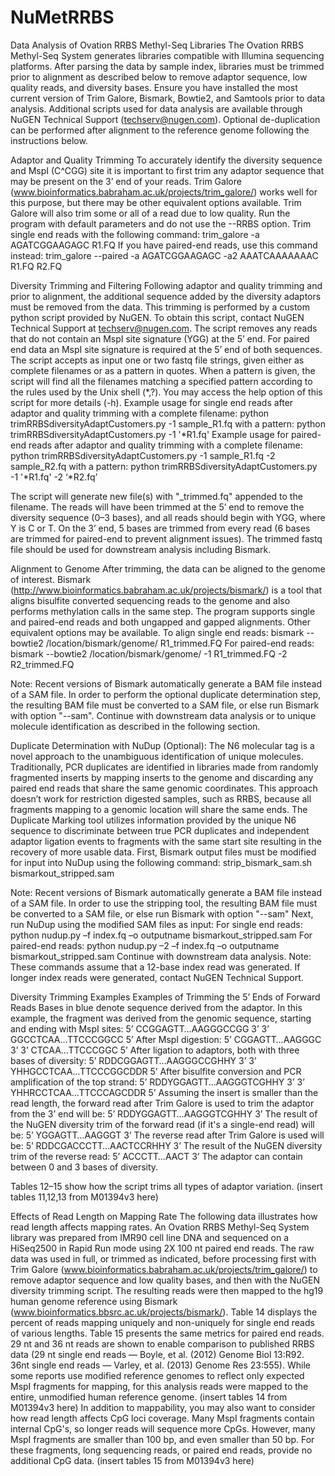 # NuMetRRBS
Data Analysis of Ovation RRBS Methyl-Seq Libraries
The Ovation RRBS Methyl-Seq System generates libraries compatible with Illumina sequencing platforms. After parsing the data by sample index, libraries must be trimmed prior to alignment as described below to remove adaptor sequence, low quality reads, and diversity bases. Ensure you have installed the most current version of Trim Galore, Bismark, Bowtie2, and Samtools prior to data analysis. Additional scripts used for data analysis are available through NuGEN Technical Support (techserv@nugen.com). Optional de-duplication can be performed after alignment to the reference genome following the instructions below.

Adaptor and Quality Trimming
To accurately identify the diversity sequence and MspI (C^CGG) site it is important to first trim any adaptor sequence that may be present on the 3’ end of your reads. Trim Galore (www.bioinformatics.babraham.ac.uk/projects/trim_galore/) works well for this purpose, but there may be other equivalent options available. Trim Galore will also trim some or all of a read due to low quality. Run the program with default parameters and do not use the --RRBS option.
Trim single end reads with the following command:
trim_galore -a AGATCGGAAGAGC R1.FQ
If you have paired-end reads, use this command instead:
trim_galore --paired -a AGATCGGAAGAGC -a2 AAATCAAAAAAAC R1.FQ R2.FQ

Diversity Trimming and Filtering
Following adaptor and quality trimming and prior to alignment, the additional sequence added by the diversity adaptors must be removed from the data. This trimming is performed by a custom python script provided by NuGEN. To obtain this script, contact NuGEN Technical Support at techserv@nugen.com. The script removes any reads that do not contain an MspI site signature (YGG) at the 5’ end. For paired end data an MspI site signature is required at the 5’ end of both sequences. The script accepts as input one or two fastq file strings, given either as complete filenames or as a pattern in quotes. When a pattern is given, the script will find all the filenames matching a specified pattern according to the rules used by the Unix shell (*,?). You may access the help option of this script for more details (-h).
Example usage for single end reads after adaptor and quality trimming with a complete filename:
python trimRRBSdiversityAdaptCustomers.py -1 sample_R1.fq
with a pattern:
python trimRRBSdiversityAdaptCustomers.py -1 '*R1.fq'
Example usage for paired-end reads after adaptor and quality trimming with a complete filename:
python trimRRBSdiversityAdaptCustomers.py -1 sample_R1.fq -2 sample_R2.fq
with a pattern:
python trimRRBSdiversityAdaptCustomers.py -1 '*R1.fq' -2 ‘*R2.fq’

The script will generate new file(s) with "_trimmed.fq" appended to the filename. The reads will have been trimmed at the 5’ end to remove the diversity sequence (0–3 bases), and all reads should begin with YGG, where Y is C or T. On the 3’ end, 5 bases are trimmed from every read (6 bases are trimmed for paired-end to prevent alignment issues).
The trimmed fastq file should be used for downstream analysis including Bismark.

Alignment to Genome
After trimming, the data can be aligned to the genome of interest. Bismark (http://www.bioinformatics.babraham.ac.uk/projects/bismark/) is a tool that aligns bisulfite converted sequencing reads to the genome and also performs methylation calls in the same step. The program supports single and paired-end reads and both ungapped and gapped alignments. Other equivalent options may be available.
To align single end reads:
bismark --bowtie2 /location/bismark/genome/ R1_trimmed.FQ
For paired-end reads:
bismark --bowtie2 /location/bismark/genome/ -1 R1_trimmed.FQ -2 R2_trimmed.FQ

Note: Recent versions of Bismark automatically generate a BAM file instead of a SAM file. In order to perform the optional duplicate determination step, the resulting BAM file must be converted to a SAM file, or else run Bismark with option "--sam". Continue with downstream data analysis or to unique molecule identification as described in the following section.

Duplicate Determination with NuDup (Optional):
The N6 molecular tag is a novel approach to the unambiguous identification of unique molecules. Traditionally, PCR duplicates are identified in libraries made from randomly fragmented inserts by mapping inserts to the genome and discarding any paired end reads that share the same genomic coordinates. This approach doesn’t work for restriction digested samples, such as RRBS, because all fragments mapping to a genomic location will share the same ends. The Duplicate Marking tool utilizes information provided by the unique N6 sequence to discriminate between true PCR duplicates and independent adaptor ligation events to fragments with the same start site resulting in the recovery of more usable data. 
First, Bismark output files must be modified for input into NuDup using the following command:
strip_bismark_sam.sh bismarkout_stripped.sam

Note: Recent versions of Bismark automatically generate a BAM file instead of a SAM file. In order to use the stripping tool, the resulting BAM file must be converted to a SAM file, or else run Bismark with option "--sam"
Next, run NuDup using the modified SAM files as input:
For single end reads:
python nudup.py –f index.fq –o outputname bismarkout_stripped.sam
For paired-end reads:
python nudup.py –2 –f index.fq –o outputname bismarkout_stripped.sam
Continue with downstream data analysis.
Note: These commands assume that a 12-base index read was generated. If longer index reads were generated, contact NuGEN Technical Support.

Diversity Trimming Examples
Examples of Trimming the 5’ Ends of Forward Reads
Bases in blue denote sequence derived from the adaptor. In this example, the fragment was derived from the genomic sequence, starting and ending with MspI sites:
5’ CCGGAGTT…AAGGGCCGG 3’
3’ GGCCTCAA…TTCCCGGCC 5’
After MspI digestion:
5’ CGGAGTT…AAGGGC 3’
3’ CTCAA…TTCCCGGC 5’
After ligation to adaptors, both with three bases of diversity:
5’ RDDCGGAGTT…AAGGGCCGHHY 3’
3’ YHHGCCTCAA…TTCCCGGCDDR 5’
After bisulfite conversion and PCR amplification of the top strand:
5’ RDDYGGAGTT…AAGGGTCGHHY 3’
3’ YHHRCCTCAA…TTCCCAGCDDR 5’
Assuming the insert is smaller than the read length, the forward read after Trim Galore
is used to trim the adaptor from the 3’ end will be:
5’ RDDYGGAGTT…AAGGGTCGHHY 3’
The result of the NuGEN diversity trim of the forward read (if it's a single-end read)
will be:
5’ YGGAGTT…AAGGGT 3’
The reverse read after Trim Galore is used will be:
5’ RDDCGACCCTT…AACTCCRHHY 3’
The result of the NuGEN diversity trim of the reverse read:
5’ ACCCTT…AACT 3’
The adaptor can contain between 0 and 3 bases of diversity.

Tables 12–15 show how the script trims all types of adaptor variation.
(insert tables 11,12,13 from M01394v3 here)

Effects of Read Length on Mapping Rate
The following data illustrates how read length affects mapping rates. An Ovation RRBS Methyl-Seq System library was prepared from IMR90 cell line DNA and sequenced on a HiSeq2500 in Rapid Run mode using 2X 100 nt paired end reads. The raw data was used in full, or trimmed as indicated, before processing first with Trim Galore (www.bioinformatics.babraham.ac.uk/projects/trim_galore/) to remove adaptor sequence and low quality bases, and then with the NuGEN diversity trimming script. The resulting reads were then mapped to the hg19 human genome reference using Bismark (www.bioinformatics.bbsrc.ac.uk/projects/bismark/). Table 14 displays the percent of reads mapping uniquely and non-uniquely for single end reads of various lengths. Table 15 presents the same metrics for paired end reads. 29 nt and 36 nt reads are shown to enable comparison to published RRBS data (29 nt single end reads — Boyle, et al. (2012) Genome Biol 13:R92. 36nt single end reads — Varley, et al. (2013) Genome Res 23:555). While some reports use modified reference genomes to reflect only expected MspI fragments for mapping, for this analysis reads were mapped to the entire, unmodified human reference genome.
(insert tables 14 from M01394v3 here)
In addition to mappability, you may also want to consider how read length affects CpG loci coverage. Many MspI fragments contain internal CpG's, so longer reads will sequence more CpGs. However, many MspI fragments are smaller than 100 bp, and even smaller than 50 bp. For these fragments, long sequencing reads, or paired end reads, provide no additional CpG data.
(insert tables 15 from M01394v3 here)
